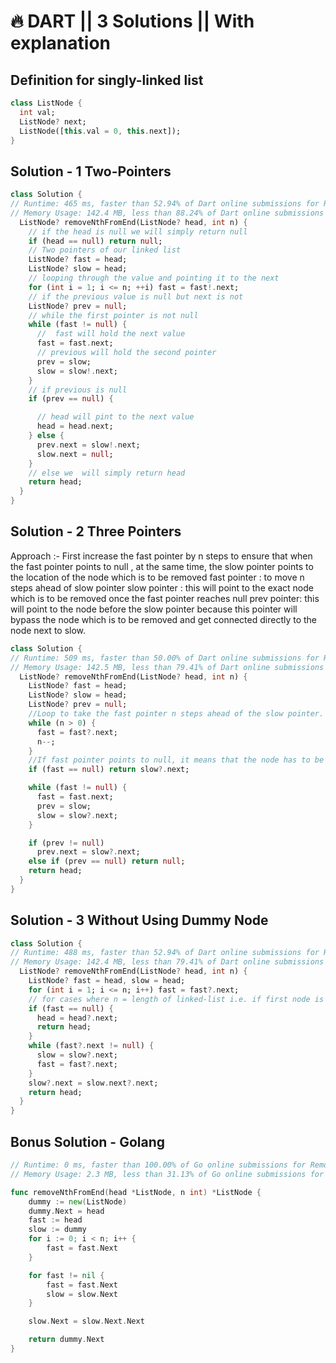 # 🔥 DART || 3 Solutions || With explanation

## Definition for singly-linked list

```dart
class ListNode {
  int val;
  ListNode? next;
  ListNode([this.val = 0, this.next]);
}
```

## Solution - 1 Two-Pointers

```dart
class Solution {
// Runtime: 465 ms, faster than 52.94% of Dart online submissions for Remove Nth Node From End of List.
// Memory Usage: 142.4 MB, less than 88.24% of Dart online submissions for Remove Nth Node From End of List.
  ListNode? removeNthFromEnd(ListNode? head, int n) {
    // if the head is null we will simply return null
    if (head == null) return null;
    // Two pointers of our linked list
    ListNode? fast = head;
    ListNode? slow = head;
    // looping through the value and pointing it to the next
    for (int i = 1; i <= n; ++i) fast = fast!.next;
    // if the previous value is null but next is not
    ListNode? prev = null;
    // while the first pointer is not null
    while (fast != null) {
      //  fast will hold the next value
      fast = fast.next;
      // previous will hold the second pointer
      prev = slow;
      slow = slow!.next;
    }
    // if previous is null
    if (prev == null) {

      // head will pint to the next value
      head = head.next;
    } else {
      prev.next = slow!.next;
      slow.next = null;
    }
    // else we  will simply return head
    return head;
  }
}
```

## Solution - 2 Three Pointers

Approach :- First increase the fast pointer by n steps to ensure that when the fast pointer points to null , at the same time, the slow pointer points to the location of the node which is to be removed
fast pointer : to move n steps ahead of slow pointer
slow pointer : this will point to the exact node which is to be removed once the fast pointer reaches null
prev pointer: this will point to the node before the slow pointer because this pointer will bypass the node which is to be removed and get connected directly to the node next to slow.

```dart
class Solution {
// Runtime: 509 ms, faster than 50.00% of Dart online submissions for Remove Nth Node From End of List.
// Memory Usage: 142.5 MB, less than 79.41% of Dart online submissions for Remove Nth Node From End of List.
  ListNode? removeNthFromEnd(ListNode? head, int n) {
    ListNode? fast = head;
    ListNode? slow = head;
    ListNode? prev = null;
    //Loop to take the fast pointer n steps ahead of the slow pointer.
    while (n > 0) {
      fast = fast?.next;
      n--;
    }
    //If fast pointer points to null, it means that the node has to be removed from the beginning.
    if (fast == null) return slow?.next;

    while (fast != null) {
      fast = fast.next;
      prev = slow;
      slow = slow?.next;
    }

    if (prev != null)
      prev.next = slow?.next;
    else if (prev == null) return null;
    return head;
  }
}
```

## Solution - 3 Without Using Dummy Node

```dart
class Solution {
// Runtime: 488 ms, faster than 52.94% of Dart online submissions for Remove Nth Node From End of List.
// Memory Usage: 142.4 MB, less than 79.41% of Dart online submissions for Remove Nth Node From End of List.
  ListNode? removeNthFromEnd(ListNode? head, int n) {
    ListNode? fast = head, slow = head;
    for (int i = 1; i <= n; i++) fast = fast?.next;
    // for cases where n = length of linked-list i.e. if first node is to be deleted
    if (fast == null) {
      head = head?.next;
      return head;
    }
    while (fast?.next != null) {
      slow = slow?.next;
      fast = fast?.next;
    }
    slow?.next = slow.next?.next;
    return head;
  }
}
```

## Bonus Solution - Golang

```go
// Runtime: 0 ms, faster than 100.00% of Go online submissions for Remove Nth Node From End of List.
// Memory Usage: 2.3 MB, less than 31.13% of Go online submissions for Remove Nth Node From End of List.

func removeNthFromEnd(head *ListNode, n int) *ListNode {
	dummy := new(ListNode)
	dummy.Next = head
	fast := head
	slow := dummy
	for i := 0; i < n; i++ {
		fast = fast.Next
	}

	for fast != nil {
		fast = fast.Next
		slow = slow.Next
	}

	slow.Next = slow.Next.Next

	return dummy.Next
}

```
